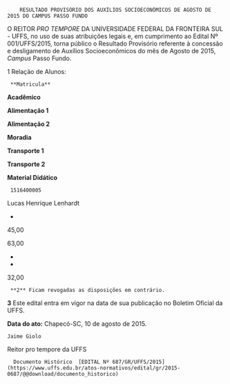         RESULTADO PROVISÓRIO DOS AUXÍLIOS SOCIOECONÔMICOS DE AGOSTO DE 2015 DO CAMPUS PASSO FUNDO  

O REITOR *PRO TEMPORE* DA UNIVERSIDADE FEDERAL DA FRONTEIRA SUL - UFFS, no uso de suas atribuições legais e, em cumprimento ao Edital Nº 001/UFFS/2015, torna público o Resultado Provisório referente à concessão e desligamento de Auxílios Socioeconômicos do mês de Agosto de 2015, *Campus* Passo Fundo.

 1 Relação de Alunos:

     **Matricula**

   **Acadêmico**

   **Alimentação 1**

   **Alimentação 2**

   **Moradia**

   **Transporte 1**

   **Transporte 2**

   **Material Didático**

     1516400005

   Lucas Henrique Lenhardt

   -

   45,00

   63,00

   -

   -

   32,00

     **2** Ficam revogadas as disposições em contrário.

 **3** Este edital entra em vigor na data de sua publicação no Boletim Oficial da UFFS.

  

   **Data do ato:** Chapecó-SC, 10 de agosto de 2015.   
 

    Jaime Giolo   
 Reitor pro tempore da UFFS 

      Documento Histórico  [EDITAL Nº 687/GR/UFFS/2015](https://www.uffs.edu.br/atos-normativos/edital/gr/2015-0687/@@download/documento_historico)     
      